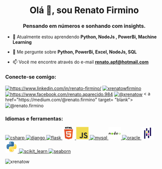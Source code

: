 <h1 align="center">Olá 👋, sou Renato Firmino</h1>
<h3 align="center">Pensando em números e sonhando com insights.</h3>

- 🌱 Atualmente estou aprendendo **Python, NodeJs , PowerBi, Machine Learning**

- 💬 Me pergunte sobre **Python, PowerBi, Excel, NodeJs, SQL**

- 📫 Você me encontre através do e-mail **renato.apf@hotmail.com**

<h3 align= "left">Conecte-se comigo:</h3>
<p align="left">
<a href="https://linkedin.com/in/https://www.linkedin.com/in/renato-firmino /" target="blank"><img align="center" src="https://raw.githubusercontent.com/rahuldkjain/github-profile-readme-generator/master/src/images/icons/Social/linked- in-alt.svg" alt="https://www.linkedin.com/in/renato-firmino/" height="30" width="40" /></a>
<a href="https:/ /kaggle.com/xrenatowfirmino" target="blank"><img align="center" src="https://raw.githubusercontent.com/rahuldkjain/github-profile-readme-generator/master/src/images/icons /Social/kaggle.svg" alt="xrenatowfirmino" height="30" width="40" /></a>
<a href="https://fb.com/https://www.facebook.com /renato.aparecido.984" target="blank"><img align="center" src="https://raw.githubusercontent.com/rahuldkjain/github-profile-readme-generator/master/src/images/icons /Social/facebook.svg" alt="https://www.facebook.com/renato.aparecido.984" height="30" width="40" /></a>
<a href="https:/ /instagram.com/@xrenatow" target="blank"><img align="center" src="https://raw.githubusercontent.com/rahuldkjain/github-profile-readme-generator/master/src/images/ ícones/Social/instagram.svg" alt="@xrenatow" height="30" width="40" /></a> <
a href="https://medium.com/@renato.firmino" target= "blank"><img align="center" src="https://raw.githubusercontent.com/rahuldkjain/github-profile-readme-generator/master/src/images/icons/Social/medium.svg" alt= "@renato.firmino" height="30" width="40" /></a>
</p>

<h3 align="left">Idiomas e ferramentas:</h3>
<p align="left"> <a href="https://www.w3schools.com/cs/" target="_blank" rel="noreferrer"> <img src="https://raw.githubusercontent. com/devicons/devicon/master/icons/csharp/csharp-original.svg" alt="csharp" width="40" height="40"/> </a> <a href="https://www. djangoproject.com/" target="_blank" rel="noreferrer"> <img src="https://cdn.worldvectorlogo.com/logos/django.svg" alt="django" width="40" height=" 40"/> </a> <a href="https://flask.palletsprojects.com/" target="_blank" rel="noreferrer"> <img src="https://www.vectorlogo.zone/ logos/pocoo_flask/pocoo_flask-icon.svg" alt="flask" width="40" height="40"/> </a> <a href="https://www.w3.org/html/" target ="_blank" rel="noreferrer"> <img src="https://raw.githubusercontent.com/devicons/devicon/master/icons/html5/html5-original-wordmark.svg" alt="html5" width= "40" height="40"/> </a> <a href="https://developer.mozilla.org/en-US/docs/Web/JavaScript" target="_blank" rel="noreferrer"> <img src="https://raw.githubusercontent.com/devicons/devicon/master/icons/javascript/javascript-original.svg" alt="javascript" width="40" height="40"/> </ a> <a href="https://www.mysql.com/" target="_blank" rel="noreferrer"> <img src="https://raw.githubusercontent.com/devicons/devicon/master/ ícones/mysql/mysql-original-wordmark.svg" alt="mysql" width="40" height="40"/> </a> <a href="https://nodejs.org" target="_blank " rel="noreferrer"> <img src="https://raw.githubusercontent.com/devicons/devicon/master/icons/nodejs/nodejs-original-wordmark.svg" alt="nodejs" width="40" height="40"/> </a> <a href="https://www.oracle.com/" target="_blank" rel="noreferrer"> <img src="https://raw.githubusercontent .com/devicons/devicon/master/icons/oracle/oracle-original.svg" alt="oracle" width="40" height="40"/> </a> <a href="https://pandas .pydata.org/" target="_blank" rel="noreferrer"> <img src="https://raw.githubusercontent.com/devicons/devicon/2ae2a900d2f041da66e950e4d48052658d850630/icons/pandas/pandas-original.svg" alt="pandas" width="40" height="40"/> </a> <a href="https://www. python.org" target="_blank" rel="noreferrer"> <img src="https://raw.githubusercontent.com/devicons/devicon/master/icons/python/python-original.svg" alt="python " width="40" height="40"/> </a> <a href="https://scikit-learn.org/" target="_blank" rel="noreferrer"> <img src="https ://upload.wikimedia.org/wikipedia/commons/0/05/Scikit_learn_logo_small.svg" alt="scikit_learn" width="40" height="40"/> </a> <a href="https:/ /seaborn.pydata.org/" target="_blank" rel="noreferrer"> <img src="https://seaborn.pydata.org/_images/logo-mark-lightbg.svg" alt="seaborn" largura ="40" altura="40"/> </a> </p>

<p><img align="center" src="https://github-readme-stats.vercel.app/api/top-langs?username=xrenatow&show_icons=true&locale=en&layout=compact" alt="xrenatow" /> </p>
